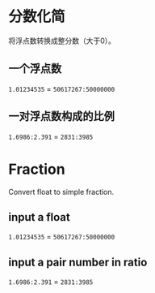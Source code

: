 # 分数化简
将浮点数转换成整分数（大于0）。

## 一个浮点数
`1.01234535` = `50617267:50000000`

## 一对浮点数构成的比例
`1.6986:2.391` = `2831:3985`

# Fraction
Convert float to simple fraction.

## input a float
`1.01234535` = `50617267:50000000`

## input a pair number in ratio
`1.6986:2.391` = `2831:3985`
